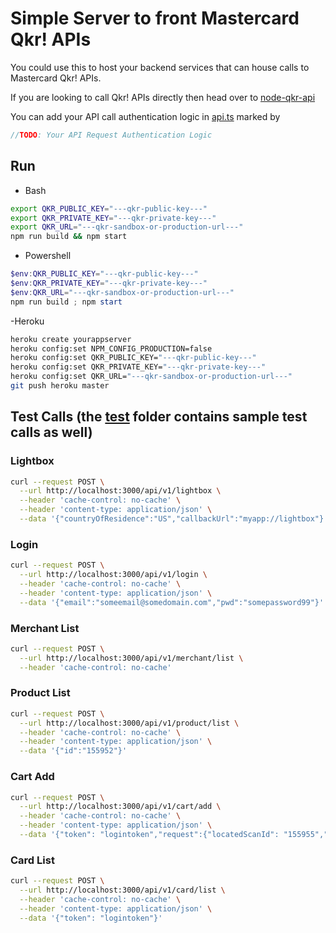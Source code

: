 # Simple Server to front Mastercard Qkr! APIs #
You could use this to host your backend services that can house calls to Mastercard Qkr! APIs.

If you are looking to call Qkr! APIs directly then head over to [node-qkr-api](https://github.com/perusworld/node-qkr-api)

You can add your API call authentication logic in [api.ts](./src/api.ts) marked by
```javascript
//TODO: Your API Request Authentication Logic
```

## Run ##
- Bash
```bash
export QKR_PUBLIC_KEY="---qkr-public-key---"
export QKR_PRIVATE_KEY="---qkr-private-key---"
export QKR_URL="---qkr-sandbox-or-production-url---"
npm run build && npm start
```
 - Powershell
```powershell
$env:QKR_PUBLIC_KEY="---qkr-public-key---"
$env:QKR_PRIVATE_KEY="---qkr-private-key---"
$env:QKR_URL="---qkr-sandbox-or-production-url---"
npm run build ; npm start
```
-Heroku
```bash
heroku create yourappserver
heroku config:set NPM_CONFIG_PRODUCTION=false
heroku config:set QKR_PUBLIC_KEY="---qkr-public-key---"
heroku config:set QKR_PRIVATE_KEY="---qkr-private-key---"
heroku config:set QKR_URL="---qkr-sandbox-or-production-url---"
git push heroku master
```

## Test Calls (the [test](./test) folder contains sample test calls as well) ##
### Lightbox ###
```bash
curl --request POST \
  --url http://localhost:3000/api/v1/lightbox \
  --header 'cache-control: no-cache' \
  --header 'content-type: application/json' \
  --data '{"countryOfResidence":"US","callbackUrl":"myapp://lightbox"}'
```
### Login ###
```bash
curl --request POST \
  --url http://localhost:3000/api/v1/login \
  --header 'cache-control: no-cache' \
  --header 'content-type: application/json' \
  --data '{"email":"someemail@somedomain.com","pwd":"somepassword99"}'
```
### Merchant List ###
```bash
curl --request POST \
  --url http://localhost:3000/api/v1/merchant/list \
  --header 'cache-control: no-cache' 
```
### Product List ###
```bash
curl --request POST \
  --url http://localhost:3000/api/v1/product/list \
  --header 'cache-control: no-cache' \
  --header 'content-type: application/json' \
  --data '{"id":"155952"}'
```
### Cart Add ###
```bash
curl --request POST \
  --url http://localhost:3000/api/v1/cart/add \
  --header 'cache-control: no-cache' \
  --header 'content-type: application/json' \
  --data '{"token": "logintoken","request":{"locatedScanId": "155955","outletId": "155942","purchaseNote": "Some note","quantity": 1,"variantId": "155954"}}'
```
### Card List ###
```bash
curl --request POST \
  --url http://localhost:3000/api/v1/card/list \
  --header 'cache-control: no-cache' \
  --header 'content-type: application/json' \
  --data '{"token": "logintoken"}'
```
